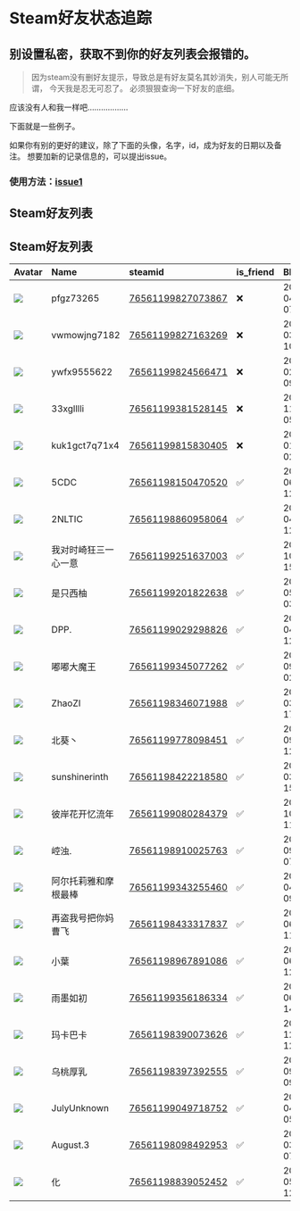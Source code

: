 # Steam好友状态追踪
## 别设置私密，获取不到你的好友列表会报错的。

> 因为steam没有删好友提示，导致总是有好友莫名其妙消失，别人可能无所谓，
> 今天我是忍无可忍了。 必须狠狠查询一下好友的底细。

应该没有人和我一样吧………………

下面就是一些例子。

如果你有别的更好的建议，除了下面的头像，名字，id，成为好友的日期以及备注。 想要加新的记录信息的，可以提出issue。

### 使用方法：[issue1](https://github.com/systemannounce/SteamFriends/issues/1)

## Steam好友列表



## Steam好友列表
| Avatar                                                                            | Name          | steamid                                                                     | is_friend   | BFD                 | removed_time        | Remark   |
|:----------------------------------------------------------------------------------|:--------------|:----------------------------------------------------------------------------|:------------|:--------------------|:--------------------|:---------|
| ![](https://avatars.steamstatic.com/fef49e7fa7e1997310d705b2a6158ff8dc1cdfeb.jpg) | pfgz73265     | [76561199827073867](https://steamcommunity.com/profiles/76561199827073867/) | ❌           | 2025-04-24 07:08:47 | 2025-04-27 08:56:05 |          |
| ![](https://avatars.steamstatic.com/fef49e7fa7e1997310d705b2a6158ff8dc1cdfeb.jpg) | vwmowjng7182  | [76561199827163269](https://steamcommunity.com/profiles/76561199827163269/) | ❌           | 2025-03-26 10:56:58 | 2025-04-27 08:56:05 |          |
| ![](https://avatars.steamstatic.com/fef49e7fa7e1997310d705b2a6158ff8dc1cdfeb.jpg) | ywfx9555622   | [76561199824566471](https://steamcommunity.com/profiles/76561199824566471/) | ❌           | 2025-02-27 09:33:41 | 2025-03-13 11:02:04 |          |
| ![](https://avatars.steamstatic.com/fef49e7fa7e1997310d705b2a6158ff8dc1cdfeb.jpg) | 33xglllli     | [76561199381528145](https://steamcommunity.com/profiles/76561199381528145/) | ❌           | 2024-11-21 05:53:16 | 2025-02-25 10:57:43 |          |
| ![](https://avatars.steamstatic.com/fef49e7fa7e1997310d705b2a6158ff8dc1cdfeb.jpg) | kuk1gct7q71x4 | [76561199815830405](https://steamcommunity.com/profiles/76561199815830405/) | ❌           | 2025-01-18 02:07:01 | 2025-02-25 10:57:43 |          |
| ![](https://avatars.steamstatic.com/3f5e9daea59216d7fe13df4e031d3537580e5e21.jpg) | 5CDC          | [76561198150470520](https://steamcommunity.com/profiles/76561198150470520/) | ✅           | 2023-06-27 12:12:28 |                     |          |
| ![](https://avatars.steamstatic.com/993dc28cddba9b2a8572483a5611f2f83e235071.jpg) | 2NLTIC        | [76561198860958064](https://steamcommunity.com/profiles/76561198860958064/) | ✅           | 2024-04-27 12:57:16 |                     |          |
| ![](https://avatars.steamstatic.com/4fbb65933636a63c46161fc58d75dd542eaed41f.jpg) | 我对时崎狂三一心一意    | [76561199251637003](https://steamcommunity.com/profiles/76561199251637003/) | ✅           | 2023-10-14 15:10:43 |                     |          |
| ![](https://avatars.steamstatic.com/76502ac8a395b6124147a3fd9ae7743119d57665.jpg) | 是只西柚          | [76561199201822638](https://steamcommunity.com/profiles/76561199201822638/) | ✅           | 2024-05-02 03:53:38 |                     |          |
| ![](https://avatars.steamstatic.com/987fb5acb4fcf23e49fe6552593f8ec09e41a9fd.jpg) | DPP.          | [76561199029298826](https://steamcommunity.com/profiles/76561199029298826/) | ✅           | 2024-04-23 12:27:34 |                     |          |
| ![](https://avatars.steamstatic.com/3604ac34b47c87e187d151f22aa17e107253ce34.jpg) | 嘟嘟大魔王         | [76561199345077262](https://steamcommunity.com/profiles/76561199345077262/) | ✅           | 2024-09-19 02:46:08 |                     |          |
| ![](https://avatars.steamstatic.com/8fc0a20125e4b7d6622e8138d28bcb7445a96ff7.jpg) | ZhaoZI        | [76561198346071988](https://steamcommunity.com/profiles/76561198346071988/) | ✅           | 2023-03-20 17:38:33 |                     |          |
| ![](https://avatars.steamstatic.com/bef9c4a57603fa14cc4ce934d4d4c41d2a14421d.jpg) | 北葵丶           | [76561199778098451](https://steamcommunity.com/profiles/76561199778098451/) | ✅           | 2024-09-15 12:48:30 |                     |          |
| ![](https://avatars.steamstatic.com/83d2ab083eb76aebed718fd01921fbe2af2b7e35.jpg) | sunshinerinth | [76561198422218580](https://steamcommunity.com/profiles/76561198422218580/) | ✅           | 2025-03-05 15:15:19 |                     |          |
| ![](https://avatars.steamstatic.com/fef49e7fa7e1997310d705b2a6158ff8dc1cdfeb.jpg) | 彼岸花开忆流年       | [76561199080284379](https://steamcommunity.com/profiles/76561199080284379/) | ✅           | 2024-10-12 11:45:53 |                     |          |
| ![](https://avatars.steamstatic.com/0996e3fd591dc1cdb61ce26916a786b3ed0bd2a2.jpg) | 崆浊.           | [76561198910025763](https://steamcommunity.com/profiles/76561198910025763/) | ✅           | 2024-09-17 07:54:42 |                     |          |
| ![](https://avatars.steamstatic.com/e8f834177ba635c1d3f775bc5ed2f60bd6f195fa.jpg) | 阿尔托莉雅和摩根最棒    | [76561199343255460](https://steamcommunity.com/profiles/76561199343255460/) | ✅           | 2024-04-19 09:55:44 |                     |          |
| ![](https://avatars.steamstatic.com/b9a022052387ce88103945c440856e31cf052796.jpg) | 再盗我号把你妈曹飞     | [76561198433317837](https://steamcommunity.com/profiles/76561198433317837/) | ✅           | 2024-06-20 11:31:14 |                     |          |
| ![](https://avatars.steamstatic.com/a70499391eaddcbe82605986dab96fcce6f0d338.jpg) | 小葉            | [76561198967891086](https://steamcommunity.com/profiles/76561198967891086/) | ✅           | 2023-06-09 12:52:33 |                     |          |
| ![](https://avatars.steamstatic.com/b80c737a5dd2d0f5aeef14200ecc8923f0b863e0.jpg) | 雨墨如初          | [76561199356186334](https://steamcommunity.com/profiles/76561199356186334/) | ✅           | 2023-06-07 14:48:11 |                     |          |
| ![](https://avatars.steamstatic.com/148ff422f2245ab66abfeabf3f7506861d6b703b.jpg) | 玛卡巴卡          | [76561198390073626](https://steamcommunity.com/profiles/76561198390073626/) | ✅           | 2023-12-20 12:56:27 |                     |          |
| ![](https://avatars.steamstatic.com/44b65fa70c3df3819aa00d7b9cb13a40ac7cc2dc.jpg) | 乌桃厚乳          | [76561198397392555](https://steamcommunity.com/profiles/76561198397392555/) | ✅           | 2024-09-16 09:58:47 |                     |          |
| ![](https://avatars.steamstatic.com/8d5aecf456aa5cefd6afd58d42985e64363ca954.jpg) | JulyUnknown   | [76561199049718752](https://steamcommunity.com/profiles/76561199049718752/) | ✅           | 2024-04-30 05:45:21 |                     |          |
| ![](https://avatars.steamstatic.com/9e0dd4dd76f23aba764a1aae67537d0595250807.jpg) | August.3      | [76561198098492953](https://steamcommunity.com/profiles/76561198098492953/) | ✅           | 2024-03-12 07:27:52 |                     |          |
| ![](https://avatars.steamstatic.com/0e96fd1da4c91017a7c1de980d6361b139e6831d.jpg) | 化             | [76561198839052452](https://steamcommunity.com/profiles/76561198839052452/) | ✅           | 2025-05-03 12:00:01 |                     |          |